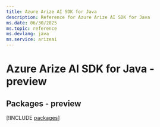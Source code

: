 ```yaml
---
title: Azure Arize AI SDK for Java
description: Reference for Azure Arize AI SDK for Java
ms.date: 06/30/2025
ms.topic: reference
ms.devlang: java
ms.service: arizeai
---
```

# Azure Arize AI SDK for Java - preview
## Packages - preview
[!INCLUDE [packages](arize-ai-index.md)]